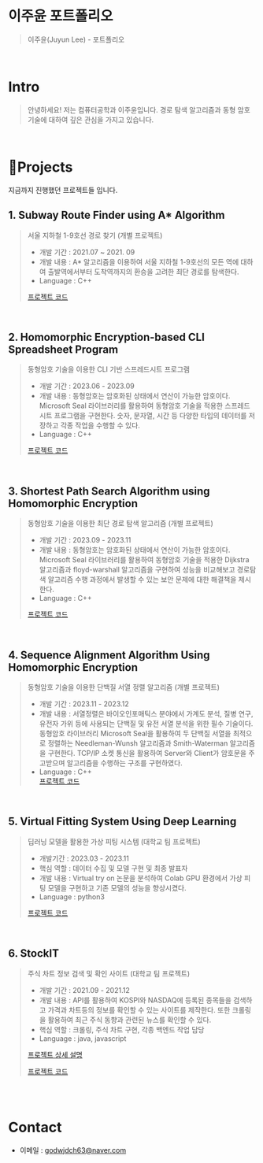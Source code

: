 # 이주윤 포트폴리오

> 이주윤(Juyun Lee) - 포트폴리오

<br />

# Intro

> 안녕하세요! 저는 컴퓨터공학과 이주윤입니다. 경로 탐색 알고리즘과 동형 암호 기술에 대하여 깊은 관심을 가지고 있습니다.

<br />

# 📝Projects
지금까지 진행했던 프로젝트들 입니다.

## 1. Subway Route Finder using A* Algorithm

> 서울 지하철 1-9호선 경로 찾기 (개별 프로젝트)
>
> - 개발 기간 : 2021.07 ~ 2021. 09
> - 개발 내용 : A* 알고리즘을 이용하여 서울 지하철 1-9호선의 모든 역에 대하여 출발역에서부터 도착역까지의 환승을 고려한 최단 경로를 탐색한다. 
> - Language : C++  
> 
> [프로젝트 코드](https://drive.google.com/drive/folders/1wSx2-F7WQrr-cg903QfI4Kv6O3-2MSP2?usp=sharing)  

<br />

## 2. Homomorphic Encryption-based CLI Spreadsheet Program

> 동형암호 기술을 이용한 CLI 기반 스프레드시트 프로그램
>
> - 개발 기간 : 2023.06 - 2023.09
> - 개발 내용 : 동형암호는 암호화된 상태에서 연산이 가능한 암호이다. Microsoft Seal 라이브러리를 활용하여 동형암호 기술을 적용한 스프레드시트 프로그램을 구현한다. 숫자, 문자열, 시간 등 다양한 타입의 데이터를 저장하고 각종 작업을 수행할 수 있다.   
> - Language : C++
>   
> [프로젝트 코드](https://drive.google.com/drive/folders/12DeDrU1f5FNG1T97G4Nhob5tlnL9sQHX?usp=sharing)

<br />

## 3. Shortest Path Search Algorithm using Homomorphic Encryption

> 동형암호 기술을 이용한 최단 경로 탐색 알고리즘 (개별 프로젝트)
>
> - 개발 기간 : 2023.09 - 2023.11
> - 개발 내용 : 동형암호는 암호화된 상태에서 연산이 가능한 암호이다. Microsoft Seal 라이브러리를 활용하여 동형암호 기술을 적용한 Dijkstra 알고리즘과 floyd-warshall 알고리즘을 구현하여 성능을 비교해보고 경로탐색 알고리즘 수행 과정에서 발생할 수 있는 보안 문제에 대한 해결책을 제시한다. 
> - Language : C++
>   
> [프로젝트 코드](https://drive.google.com/drive/folders/1LlhY-uaefDIylJn4FbLS7CB1hGXFtIaP?usp=sharing)

<br />

## 4. Sequence Alignment Algorithm Using Homomorphic Encryption

> 동형암호 기술을 이용한 단백질 서열 정렬 알고리즘 (개별 프로젝트)
>
> - 개발 기간 : 2023.11 - 2023.12
> - 개발 내용 : 서열정렬은 바이오인포매틱스 분야에서 가계도 분석, 질병 연구, 유전자 가위 등에 사용되는 단백질 및 유전 서열 분석을 위한 필수 기술이다. 동형암호 라이브러리 Microsoft Seal을 활용하여 두 단백질 서열을 최적으로 정렬하는 Needleman-Wunsh 알고리즘과 Smith-Waterman 알고리즘을 구현한다. TCP/IP 소켓 통신을 활용하여 Server와 Client가 암호문을 주고받으며 알고리즘을 수행하는 구조를 구현하였다.
> - Language : C++   
> [프로젝트 코드](https://drive.google.com/drive/folders/1E1yVd5-hcypijfpOgJ1PCuzSmu6juYjf?usp=sharing)

<br />

## 5. Virtual Fitting System Using Deep Learning

> 딥러닝 모델을 활용한 가상 피팅 시스템 (대학교 팀 프로젝트)
>
> - 개발기간 : 2023.03 - 2023.11
> - 핵심 역할 : 데이터 수집 및 모델 구현 및 최종 발표자
> - 개발 내용 : Virtual try on 논문을 분석하여 Colab GPU 환경에서 가상 피팅 모델을 구현하고 기존 모델의 성능을 향상시켰다.
> - Language : python3
>
> [프로젝트 코드](https://drive.google.com/drive/folders/1cJNcFncaiTj9k5FtKAOkaGhlSOjxIRZG?usp=sharing)

<br />

## 6. StockIT

> 주식 차트 정보 검색 및 확인 사이트 (대학교 팀 프로젝트)
>
> - 개발 기간 : 2021.09 - 2021.12
> - 개발 내용 : API를 활용하여 KOSPI와 ‎NASDAQ에 등록된 종목들을 검색하고 가격과 차트등의 정보를 확인할 수 있는 사이트를 제작한다. 또한 크롤링을 활용하여 최근 주식 동향과 관련된 뉴스를 확인할 수 있다.
> - 핵심 역할 : 크롤링, 주식 차트 구현, 각종 백엔드 작업 담당
> - Language : java, javascript
>
> [프로젝트 상세 설명](https://github.com/leejuyun/StockIT)
> 
> [프로젝트 코드](https://drive.google.com/drive/folders/1NbVS7tuHlsV0Ew7ecmDFusy_1PVCznjm?usp=sharing)
<br />
<br />

# Contact
- 이메일 : godwjdch63@naver.com

